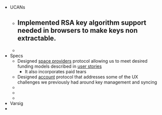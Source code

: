 - UCANs
	- Implemented RSA key algorithm support needed in browsers to make keys non extractable.
		-
	-
- Specs
	- Designed [space providers](https://github.com/web3-storage/specs/blob/main/w3-space.md) protocol allowing us to meet desired funding models described in [user stories](https://www.notion.so/2022-11-14-User-stories-and-how-to-meet-them-3170c5c8ef82420ea97a9fec2f8ed9d3)
		- It also incorporates paid tears
	- Designed [account](https://github.com/web3-storage/specs/blob/main/w3-account.md) protocol that addresses some of the UX challenges we previously had around key management and syncing
	-
	-
	-
- Varsig
-